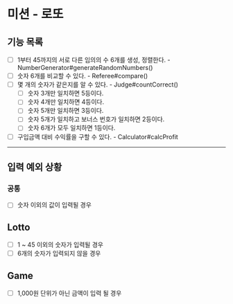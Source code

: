 # 미션 - 로또

## 기능 목록

- [ ] 1부터 45까지의 서로 다른 임의의 수 6개를 생성, 정렬한다. - NumberGenerator#generateRandomNumbers()
- [ ] 숫자 6개를 비교할 수 있다. - Referee#compare()
- [ ] 몇 개의 숫자가 같은지를 알 수 있다. - Judge#countCorrect()
  - [ ] 숫자 3개만 일치하면 5등이다.
  - [ ] 숫자 4개만 일치하면 4등이다.
  - [ ] 숫자 5개만 일치하면 3등이다.
  - [ ] 숫자 5개가 일치하고 보너스 번호가 일치하면 2등이다.
  - [ ] 숫자 6개가 모두 일치하면 1등이다.
- [ ] 구입금액 대비 수익률을 구할 수 있다. - Calculator#calcProfit

---

## 입력 예외 상황

### 공통

- [ ] 숫자 이외의 값이 입력될 경우

## Lotto

- [ ] 1 ~ 45 이외의 숫자가 입력될 경우
- [ ] 6개의 숫자가 입력되지 않을 경우

## Game

- [ ] 1,000원 단위가 아닌 금액이 입력 될 경우
